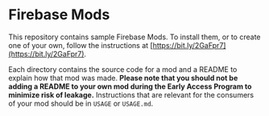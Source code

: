 # Firebase Mods

This repository contains sample Firebase Mods. To install them, or to create one of your own, follow the instructions at [https://bit.ly/2GaFpr7](https://bit.ly/2GaFpr7).

Each directory contains the source code for a mod and a README to explain how that mod was made. **Please note that you should not be adding a README to your own mod during the Early Access Program to minimize risk of leakage.** Instructions that are relevant for the consumers of your mod should be in `USAGE` or `USAGE.md`.
